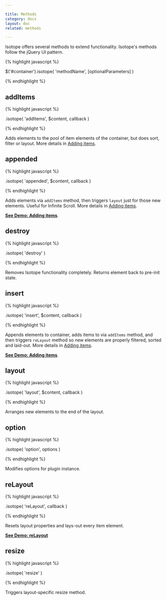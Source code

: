 ```yaml
---

title: Methods
category: docs
layout: doc
related: methods

---
```


Isotope offers several methods to extend functionality. Isotope's methods follow the jQuery UI pattern.

{% highlight javascript %}

$('#container').isotope( 'methodName', [optionalParameters] )

{% endhighlight %}

## addItems

{% highlight javascript %}

.isotope( 'addItems', $content, callback )

{% endhighlight %}

Adds elements to the pool of item elements of the container, but does sort, filter or layout. More details in [Adding items](adding-items.html).


## appended

{% highlight javascript %}

.isotope( 'appended', $content, callback )

{% endhighlight %}

Adds elements via `addItems` method, then triggers `layout` just for those new elements. Useful for Infinite Scroll. More details in [Adding items](adding-items.html).

[**See Demo: Adding items**](../demos/adding-items.html).

## destroy

{% highlight javascript %}

.isotope( 'destroy' )

{% endhighlight %}

Removes Isotope functionality completely. Returns element back to pre-init state.

## insert

{% highlight javascript %}

.isotope( 'insert', $content, callback )

{% endhighlight %}

Appends elements to container, adds items to via `addItems` method, and then triggers `reLayout` method so new elements are properly filtered, sorted and laid-out. More details in [Adding items](adding-items.html).

[**See Demo: Adding items**](../demos/adding-items.html).

## layout

{% highlight javascript %}

.isotope( 'layout', $content, callback )

{% endhighlight %}

Arranges new elements to the end of the layout.

## option

{% highlight javascript %}

.isotope( 'option', options )

{% endhighlight %}

Modifies options for plugin instance.

## reLayout

{% highlight javascript %}

.isotope( 'reLayout', callback )

{% endhighlight %}

Resets layout properties and lays-out every item element.

[**See Demo: reLayout**](../demos/relayout.html)

## resize

{% highlight javascript %}

.isotope( 'resize' )

{% endhighlight %}

Triggers layout-specific resize method.
